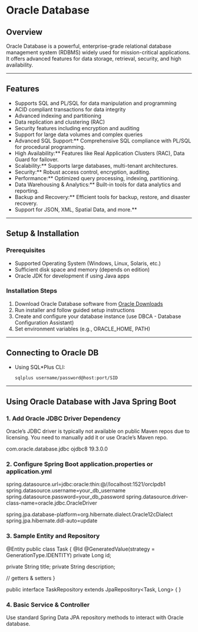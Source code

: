 # Oracle Database

## Overview
Oracle Database is a powerful, enterprise-grade relational database management system (RDBMS) widely used for mission-critical applications. It offers advanced features for data storage, retrieval, security, and high availability.

---

## Features
- Supports SQL and PL/SQL for data manipulation and programming
- ACID compliant transactions for data integrity
- Advanced indexing and partitioning
- Data replication and clustering (RAC)
- Security features including encryption and auditing
- Support for large data volumes and complex queries
- Advanced SQL Support:** Comprehensive SQL compliance with PL/SQL for procedural programming.
- High Availability:** Features like Real Application Clusters (RAC), Data Guard for failover.
- Scalability:** Supports large databases, multi-tenant architectures.
- Security:** Robust access control, encryption, auditing.
- Performance:** Optimized query processing, indexing, partitioning.
- Data Warehousing & Analytics:** Built-in tools for data analytics and reporting.
- Backup and Recovery:** Efficient tools for backup, restore, and disaster recovery.
- Support for JSON, XML, Spatial Data, and more.**

---

## Setup & Installation

### Prerequisites
- Supported Operating System (Windows, Linux, Solaris, etc.)
- Sufficient disk space and memory (depends on edition)
- Oracle JDK for development if using Java apps

### Installation Steps
1. Download Oracle Database software from [Oracle Downloads](https://www.oracle.com/database/technologies/)
2. Run installer and follow guided setup instructions
3. Create and configure your database instance (use DBCA - Database Configuration Assistant)
4. Set environment variables (e.g., ORACLE_HOME, PATH)

---

## Connecting to Oracle DB

- Using SQL*Plus CLI:
  ```bash
  sqlplus username/password@host:port/SID

---

## Using Oracle Database with Java Spring Boot

### 1. Add Oracle JDBC Driver Dependency

Oracle’s JDBC driver is typically not available on public Maven repos due to licensing. You need to manually add it or use Oracle’s Maven repo.
<!-- Example if added to local repo -->
<dependency>
  <groupId>com.oracle.database.jdbc</groupId>
  <artifactId>ojdbc8</artifactId>
  <version>19.3.0.0</version>
</dependency>

### 2. Configure Spring Boot application.properties or application.yml
spring.datasource.url=jdbc:oracle:thin:@//localhost:1521/orclpdb1
spring.datasource.username=your_db_username
spring.datasource.password=your_db_password
spring.datasource.driver-class-name=oracle.jdbc.OracleDriver

spring.jpa.database-platform=org.hibernate.dialect.Oracle12cDialect
spring.jpa.hibernate.ddl-auto=update

### 3. Sample Entity and Repository
@Entity
public class Task {
  @Id
  @GeneratedValue(strategy = GenerationType.IDENTITY)
  private Long id;

  private String title;
  private String description;

  // getters & setters
}

public interface TaskRepository extends JpaRepository<Task, Long> {
}

### 4. Basic Service & Controller

Use standard Spring Data JPA repository methods to interact with Oracle database.

